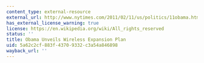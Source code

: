 ```yaml
---
content_type: external-resource
external_url: http://www.nytimes.com/2011/02/11/us/politics/11obama.html?_r=1
has_external_license_warning: true
license: https://en.wikipedia.org/wiki/All_rights_reserved
status: ''
title: Obama Unveils Wireless Expansion Plan
uid: 5a62c2cf-883f-4370-9332-c3a54a846898
wayback_url: ''
---
```

